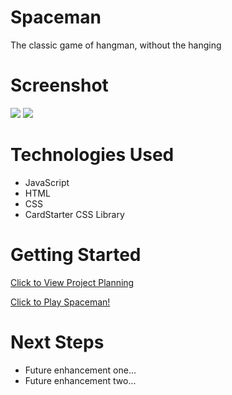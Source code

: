 # Spaceman
 The classic game of hangman, without the hanging

# Screenshot

<img src="https://cdn.discordapp.com/attachments/691762403742056479/1126575443307397171/Screenshot_1994.png">
<img src="https://cdn.discordapp.com/attachments/691762403742056479/1126575443605205002/Screenshot_1995.png">

# Technologies Used

- JavaScript
- HTML
- CSS
- CardStarter CSS Library

# Getting Started

[Click to View Project Planning](https://drive.google.com/file/d/1PqiB8Xym4-1td5ZQTOznTKDyQnOsFsom/view?usp=sharing)

[Click to Play Spaceman!](http://127.0.0.1:5500/Spaceman/)

# Next Steps

- Future enhancement one...
- Future enhancement two... 
